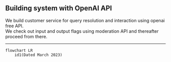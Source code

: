 ## Building system with OpenAI API
We build customer service for query resolution and interaction using openai free API.
<br>
We check out input and output flags using moderation API and thereafter proceed from there. 

<hr>

```mermaid
flowchart LR
    id1(Dated March 2023)
```
